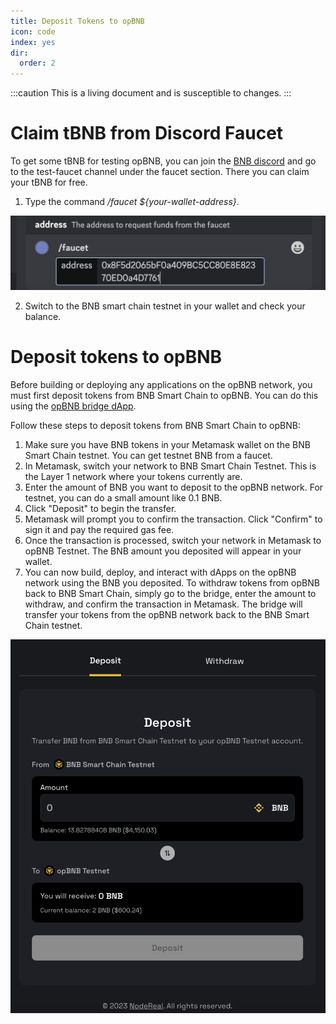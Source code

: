 ```yaml
---
title: Deposit Tokens to opBNB
icon: code
index: yes
dir:
  order: 2
---
```


:::caution 
This is a living document and is susceptible to changes. 
:::

# Claim tBNB from Discord Faucet

To get some tBNB for testing opBNB, you can join the [BNB discord](http://discord.gg/bnbchain) and go to the test-faucet channel under the faucet section. There you can claim your tBNB for free.

1. Type the command */faucet ${your-wallet-address}*.

![image-20230627160144777](../../static/img/faucet-tbnb.png)

2. Switch to the BNB smart chain testnet in your wallet and check your balance. 

# Deposit tokens to opBNB

Before building or deploying any applications on the opBNB network, you must first deposit tokens from BNB Smart Chain to opBNB. You can do this using the [opBNB bridge dApp](https://opbnb-testnet-bridge.bnbchain.org/). 

Follow these steps to deposit tokens from BNB Smart Chain to opBNB: 

1. Make sure you have BNB tokens in your Metamask wallet on the BNB Smart Chain testnet. You can get testnet BNB from a faucet.
2. In Metamask, switch your network to BNB Smart Chain Testnet. This is the Layer 1 network where your tokens currently are.
3. Enter the amount of BNB you want to deposit to the opBNB network. For testnet, you can do a small amount like 0.1 BNB.
4. Click "Deposit" to begin the transfer.
5. Metamask will prompt you to confirm the transaction. Click "Confirm" to sign it and pay the required gas fee.
6. Once the transaction is processed, switch your network in Metamask to opBNB Testnet. The BNB amount you deposited will appear in your wallet.
7. You can now build, deploy, and interact with dApps on the opBNB network using the BNB you deposited. To withdraw tokens from opBNB back to BNB Smart Chain, simply go to the bridge, enter the amount to withdraw, and confirm the transaction in Metamask. The bridge will transfer your tokens from the opBNB network back to the BNB Smart Chain testnet.

![image-20230605151226852](../../static/img/opBNB-bridge.png)

